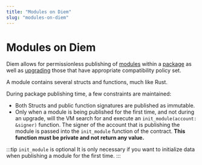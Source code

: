 ```yaml
---
title: "Modules on Diem"
slug: "modules-on-diem"
---
```


# Modules on Diem

Diem allows for permissionless publishing of [modules](../book/modules-and-scripts.md) within a [package](../book/packages.md) as well as [upgrading](../book/package-upgrades.md) those that have appropriate compatibility policy set.

A module contains several structs and functions, much like Rust.

During package publishing time, a few constraints are maintained:
* Both Structs and public function signatures are published as immutable.
* Only when a module is being published for the first time, and not during an upgrade, will the VM search for and execute an `init_module(account: &signer)` function. The signer of the account that is publishing the module is passed into the `init_module` function of the contract.  **This function must be private and not return any value.** 

:::tip `init_module` is optional
It is only necessary if you want to initialize data when publishing a module for the first time.
:::
